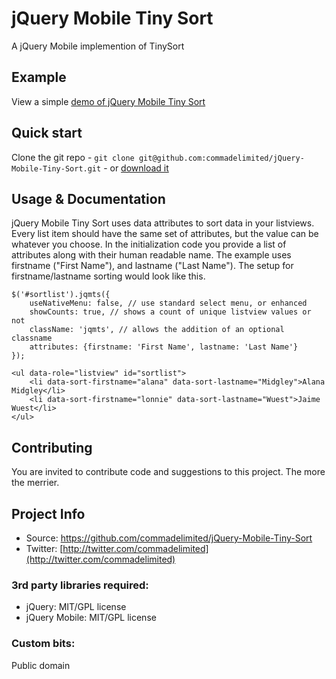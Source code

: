 # jQuery Mobile Tiny Sort

A jQuery Mobile implemention of TinySort

## Example
View a simple [demo of jQuery Mobile Tiny Sort](http://andymatthews.net/code/jqm-tinysort/)

## Quick start

Clone the git repo - `git clone git@github.com:commadelimited/jQuery-Mobile-Tiny-Sort.git` - or [download it](https://github.com/commadelimited/jQuery-Mobile-Tiny-Sort/zipball/master)

## Usage & Documentation

jQuery Mobile Tiny Sort uses data attributes to sort data in your listviews. Every list item should have the same set of attributes, but the value can be whatever you choose. In the initialization code you provide a list of attributes along with their human readable name. The example uses firstname ("First Name"), and lastname ("Last Name"). The setup for firstname/lastname sorting would look like this.

	$('#sortlist').jqmts({
		useNativeMenu: false, // use standard select menu, or enhanced
		showCounts: true, // shows a count of unique listview values or not
		className: 'jqmts', // allows the addition of an optional classname
		attributes: {firstname: 'First Name', lastname: 'Last Name'}
	});

	<ul data-role="listview" id="sortlist">
		<li data-sort-firstname="alana" data-sort-lastname="Midgley">Alana Midgley</li>
		<li data-sort-firstname="lonnie" data-sort-lastname="Wuest">Jaime Wuest</li>
	</ul>

## Contributing

You are invited to contribute code and suggestions to this project. The more the merrier.

## Project Info

* Source: https://github.com/commadelimited/jQuery-Mobile-Tiny-Sort
* Twitter: [http://twitter.com/commadelimited](http://twitter.com/commadelimited)

### 3rd party libraries required:

* jQuery: MIT/GPL license
* jQuery Mobile: MIT/GPL license

### Custom bits:

Public domain
